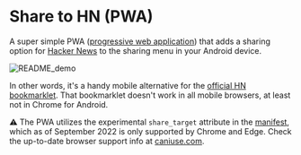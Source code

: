 # Share to HN (PWA)

A super simple PWA ([progressive web application](https://developer.mozilla.org/en-US/docs/Web/Progressive_web_apps)) that adds a sharing option for [Hacker News](https://news.ycombinator.com/) to the sharing menu in your Android device.

![README_demo](https://user-images.githubusercontent.com/3490745/189770958-7436a8c7-e6ae-4d2a-beaa-333d6f14d1ba.png)

In other words, it's a handy mobile alternative for the [official HN bookmarklet](https://news.ycombinator.com/bookmarklet.html). That bookmarklet doesn't work in all mobile browsers, at least not in Chrome for Android.

⚠️ The PWA utilizes the experimental `share_target` attribute in the [manifest](https://developer.mozilla.org/en-US/docs/Web/Manifest), which as of September 2022 is only supported by Chrome and Edge. Check the up-to-date browser support info at [caniuse.com](https://caniuse.com/mdn-html_manifest_share_target).
